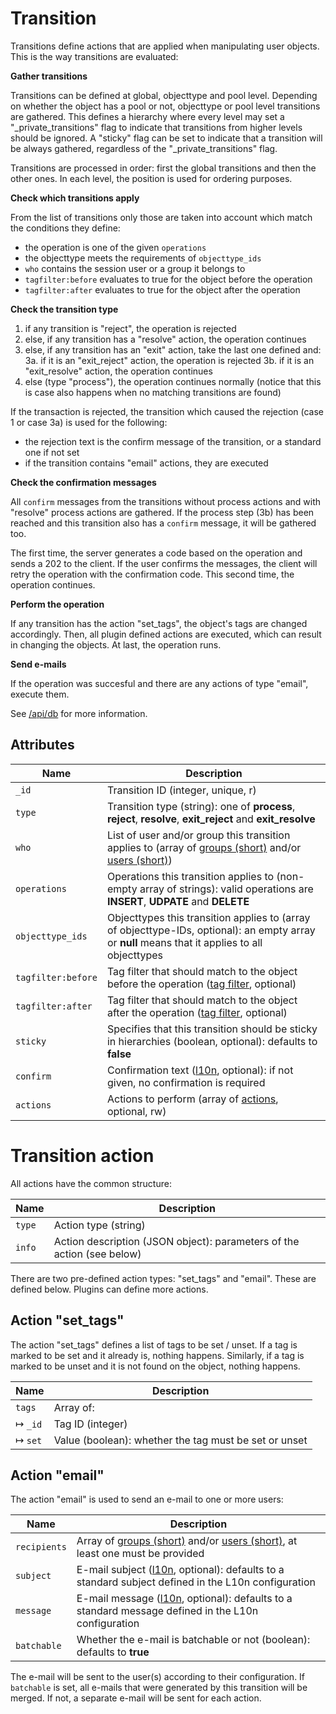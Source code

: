 # Transition

Transitions define actions that are applied when manipulating user objects. This is the way transitions are evaluated:

**Gather transitions**

Transitions can be defined at global, objecttype and pool level. Depending on whether the object has a pool or not, objecttype or
pool level transitions are gathered. This defines a hierarchy where every level may set a "_private_transitions" flag to indicate that
transitions from higher levels should be ignored. A "sticky" flag can be set to indicate that a transition will be always gathered,
regardless of the "_private_transitions" flag.

Transitions are processed in order: first the global transitions and then the other ones. In each level, the position is used for
ordering purposes.

**Check which transitions apply**

From the list of transitions only those are taken into account which match the conditions they define:
- the operation is one of the given `operations`
- the objecttype meets the requirements of `objecttype_ids`
- `who` contains the session user or a group it belongs to
- `tagfilter:before` evaluates to true for the object before the operation
- `tagfilter:after` evaluates to true for the object after the operation

**Check the transition type**

1. if any transition is "reject", the operation is rejected
2. else, if any transition has a "resolve" action, the operation continues
3. else, if any transition has an "exit" action, take the last one defined and:
    3a. if it is an "exit_reject" action, the operation is rejected
    3b. if it is an "exit_resolve" action, the operation continues
4. else (type "process"), the operation continues normally (notice that this is case also happens when no matching transitions are found)

If the transaction is rejected, the transition which caused the rejection (case 1 or case 3a) is used for the following:

- the rejection text is the confirm message of the transition, or a standard one if not set
- if the transition contains "email" actions, they are executed

**Check the confirmation messages**

All `confirm` messages from the transitions without process actions and with "resolve" process actions are gathered. If the process
step (3b) has been reached and this transition also has a `confirm` message, it will be gathered too.

The first time, the server generates a code based on the operation and sends a 202 to the client. If the user confirms the messages,
the client will retry the operation with the confirmation code. This second time, the operation continues.

**Perform the operation**

If any transition has the action "set_tags", the object's tags are changed accordingly.
Then, all plugin defined actions are executed, which can result in changing the objects.
At last, the operation runs.

**Send e-mails**

If the operation was succesful and there are any actions of type "email", execute them.

See [/api/db](/technical/api/db/db.html) for more information.

## Attributes

| Name               | Description                                                                                               |
|--------------------|-----------------------------------------------------------------------------------------------------------|
| `_id`              | Transition ID (integer, unique, r) |
| `type`             | Transition type (string): one of **process**, **reject**, **resolve**, **exit_reject** and **exit_resolve** |
| `who`              | List of user and/or group this transition applies to (array of [groups (short)](/technical/types/group/group.html#short) and/or [users (short)](/technical/types/user/user.html#short)) |
| `operations`       | Operations this transition applies to (non-empty array of strings): valid operations are **INSERT**, **UDPATE** and **DELETE** |
| `objecttype_ids`   | Objecttypes this transition applies to (array of objecttype-IDs, optional): an empty array or **null** means that it applies to all objecttypes |
| `tagfilter:before` | Tag filter that should match to the object before the operation ([tag filter](/technical/types/tag_filter/tag_filter.html), optional) |
| `tagfilter:after`  | Tag filter that should match to the object after the operation ([tag filter](/technical/types/tag_filter/tag_filter.html), optional) |
| `sticky`           | Specifies that this transition should be sticky in hierarchies (boolean, optional): defaults to **false** |
| `confirm`          | Confirmation text ([l10n](/technical/types/l10n/l10n.html), optional): if not given, no confirmation is required |
| `actions`          | Actions to perform (array of [actions](#action), optional, rw) |

# <a name="action"></a> Transition action

All actions have the common structure:

| Name               | Description                                                                                               |
|--------------------|-----------------------------------------------------------------------------------------------------------|
| `type`             | Action type (string) |
| `info`             | Action description (JSON object): parameters of the action (see below) |

There are two pre-defined action types: "set_tags" and "email". These are defined below. Plugins can define more actions.

## Action "set_tags"

The action "set_tags" defines a list of tags to be set / unset. If a tag is marked to be set and it already is, nothing happens.
Similarly, if a tag is marked to be unset and it is not found on the object, nothing happens.

| Name               | Description                                                                                               |
|--------------------|-----------------------------------------------------------------------------------------------------------|
| `tags`             | Array of: |
| &#8614; `_id`      | Tag ID (integer) |
| &#8614; `set`      | Value (boolean): whether the tag must be set or unset |

## Action "email"

The action "email" is used to send an e-mail to one or more users:

| Name                | Description                                                                                               |
|---------------------|-----------------------------------------------------------------------------------------------------------|
| `recipients`        | Array of [groups (short)](/technical/types/group/group.html#short) and/or [users (short)](/technical/types/user/user.html#short), at least one must be provided |
| `subject`           | E-mail subject ([l10n](/technical/types/l10n/l10n.html), optional): defaults to a standard subject defined in the L10n configuration |
| `message`           | E-mail message ([l10n](/technical/types/l10n/l10n.html), optional): defaults to a standard message defined in the L10n configuration |
| `batchable`         | Whether the e-mail is batchable or not (boolean): defaults to **true** |

The e-mail will be sent to the user(s) according to their configuration. If `batchable` is set, all e-mails that were generated by
this transition will be merged. If not, a separate e-mail will be sent for each action.

